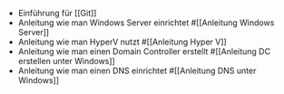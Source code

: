 - Einführung für [[Git]]
- Anleitung wie man Windows Server einrichtet #[[Anleitung Windows Server]]
- Anleitung wie man HyperV nutzt #[[Anleitung Hyper V]]
- Anleitung wie man einen Domain Controller erstellt #[[Anleitung DC erstellen unter Windows]]
- Anleitung wie man einen DNS einrichtet #[[Anleitung DNS unter Windows]]